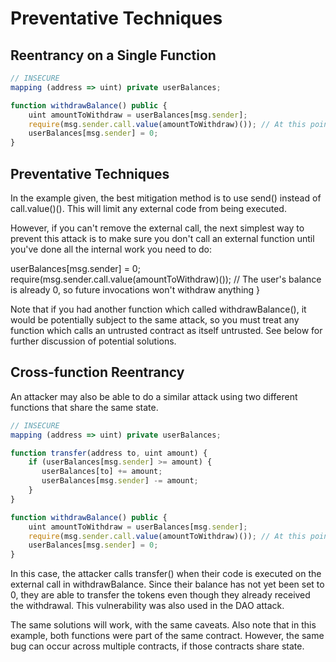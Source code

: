 # Preventative Techniques

## Reentrancy on a Single Function

```javascript
// INSECURE
mapping (address => uint) private userBalances;

function withdrawBalance() public {
    uint amountToWithdraw = userBalances[msg.sender];
    require(msg.sender.call.value(amountToWithdraw)()); // At this point, the caller's code is executed, and can call withdrawBalance again
    userBalances[msg.sender] = 0;
}
```

## Preventative Techniques

In the example given, the best mitigation method is to use send() instead of call.value()(). This will limit any external code from being executed.

However, if you can't remove the external call, the next simplest way to prevent this attack is to make sure you don't call an external function until you've done all the internal work you need to do:

userBalances\[msg.sender] = 0; require(msg.sender.call.value(amountToWithdraw)()); // The user's balance is already 0, so future invocations won't withdraw anything }

Note that if you had another function which called withdrawBalance(), it would be potentially subject to the same attack, so you must treat any function which calls an untrusted contract as itself untrusted. See below for further discussion of potential solutions.

## Cross-function Reentrancy

An attacker may also be able to do a similar attack using two different functions that share the same state.

```javascript
// INSECURE
mapping (address => uint) private userBalances;

function transfer(address to, uint amount) {
    if (userBalances[msg.sender] >= amount) {
       userBalances[to] += amount;
       userBalances[msg.sender] -= amount;
    }
}

function withdrawBalance() public {
    uint amountToWithdraw = userBalances[msg.sender];
    require(msg.sender.call.value(amountToWithdraw)()); // At this point, the caller's code is executed, and can call transfer()
    userBalances[msg.sender] = 0;
}
```

In this case, the attacker calls transfer() when their code is executed on the external call in withdrawBalance. Since their balance has not yet been set to 0, they are able to transfer the tokens even though they already received the withdrawal. This vulnerability was also used in the DAO attack.

The same solutions will work, with the same caveats. Also note that in this example, both functions were part of the same contract. However, the same bug can occur across multiple contracts, if those contracts share state.
